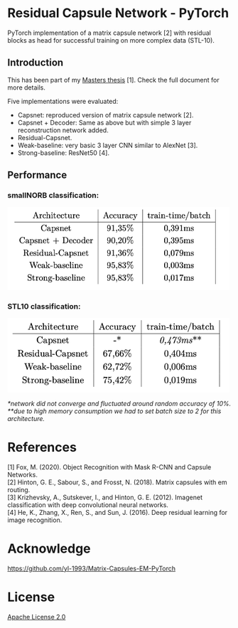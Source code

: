 # Residual Capsule Network - PyTorch
PyTorch implementation of a matrix capsule network [2] with residual blocks as head for successful training on more complex data (STL-10).

## Introduction
This has been part of my [Masters thesis](http://todo) [1]. Check the full document for more details.

Five implementations were evaluated:
- Capsnet: reproduced version of matrix capsule network [2].
- Capsnet + Decoder: Same as above but with simple 3 layer reconstruction network added.
- Residual-Capsnet.
- Weak-baseline: very basic 3 layer CNN similar to AlexNet [3].
- Strong-baseline: ResNet50 [4].

## Performance
### smallNORB classification:
<img src="images/results_smallNORB.png" alt="smallNORB results" width="500"/>

### STL10 classification:
<img src="images/results_stl10.png" alt="stl10 results" width="500"/>

<i>*network did not converge and fluctuated around random accuracy of 10%.<br>
**due to high memory consumption we had to set batch size to 2 for this architecture.</i>

# References
[1] Fox, M. (2020). Object Recognition with Mask R-CNN and Capsule Networks.<br>
[2] Hinton, G. E., Sabour, S., and Frosst, N. (2018). Matrix capsules with em routing.<br>
[3] Krizhevsky, A., Sutskever, I., and Hinton, G. E. (2012). Imagenet classification with deep convolutional neural networks.<br>
[4] He, K., Zhang, X., Ren, S., and Sun, J. (2016). Deep residual learning for image recognition.

# Acknowledge
https://github.com/yl-1993/Matrix-Capsules-EM-PyTorch

# License
[Apache License 2.0](./LICENSE)
